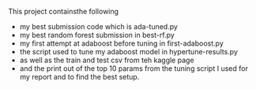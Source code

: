 This project containsthe following
- my best submission code which is ada-tuned.py 
- my best random forest submission in best-rf.py
- my first attempt at adaboost before tuning in first-adaboost.py
- the script used to tune my adaboost model in hypertune-results.py
- as well as the train and test csv from teh kaggle page
- and the print out of the top 10 params from the tuning script I used for my report and to find the best setup.